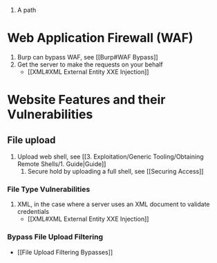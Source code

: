 1. A path 

# Web Application Firewall (WAF)

1. Burp can bypass WAF, see [[Burp#WAF Bypass]]
2. Get the server to make the requests on your behalf
	* [[XML#XML External Entity XXE Injection]]

# Website Features and their Vulnerabilities

## File upload 

1. Upload web shell, see [[3. Exploitation/Generic Tooling/Obtaining Remote Shells/1. Guide|Guide]]
	1. Secure hold by uploading a full shell, see [[Securing Access]]


### File Type Vulnerabilities

1. XML, in the case where a server uses an XML document to validate credentials
	* [[XML#XML External Entity XXE Injection]]

### Bypass File Upload Filtering

* [[File Upload Filtering Bypasses]]

